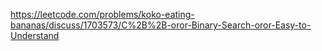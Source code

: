 https://leetcode.com/problems/koko-eating-bananas/discuss/1703573/C%2B%2B-oror-Binary-Search-oror-Easy-to-Understand
​
​